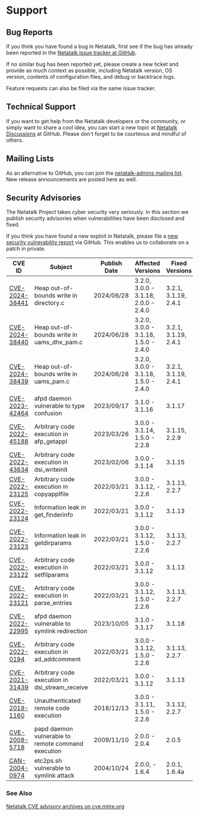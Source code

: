 # Support

## Bug Reports

If you think you have found a bug in Netatalk, first see if the bug has
already been reported in the [Netatalk issue tracker at
GitHub](https://github.com/Netatalk/netatalk/issues).

If no similar bug has been reported yet, please create a new ticket and
provide as much context as possible, including Netatalk version, OS
version, contents of configuration files, and debug or backtrace logs.

Feature requests can also be filed via the same issue tracker.

## Technical Support

If you want to get help from the Netatalk developers or the community,
or simply want to share a cool idea, you can start a new topic at
[Netatalk Discussions](https://github.com/Netatalk/netatalk/discussions)
at GitHub. Please don't forget to be courteous and mindful of others.

## Mailing Lists

As an alternative to GitHub, you can join the [netatalk-admins mailing
list](https://sourceforge.net/p/netatalk/mailman/netatalk-admins/). New
release announcements are posted here as well.

## Security Advisories

The Netatalk Project takes cyber security very seriously. In this
section we publish security advisories when vulnerabilities have been
disclosed and fixed.

If you think you have found a new exploit in Netatalk, please file a
[new security vulnerability
report](https://github.com/Netatalk/netatalk/security/advisories/new)
via GitHub. This enables us to collaborate on a patch in private.

| CVE ID                                           | Subject                                   | Publish Date | Affected Versions                 | Fixed Versions       |
|--------------------------------------------------|-------------------------------------------|--------------|------------------------------------|----------------------|
| [CVE-2024-38441](/security/CVE-2024-38441.html) | Heap out-of-bounds write in directory.c  | 2024/06/28   | 3.2.0, 3.0.0 - 3.1.18, 2.0.0 - 2.4.0 | 3.2.1, 3.1.19, 2.4.1 |
| [CVE-2024-38440](/security/CVE-2024-38440.html) | Heap out-of-bounds write in uams_dhx_pam.c | 2024/06/28   | 3.2.0, 3.0.0 - 3.1.18, 1.5.0 - 2.4.0 | 3.2.1, 3.1.19, 2.4.1 |
| [CVE-2024-38439](/security/CVE-2024-38439.html) | Heap out-of-bounds write in uams_pam.c   | 2024/06/28   | 3.2.0, 3.0.0 - 3.1.18, 1.5.0 - 2.4.0 | 3.2.1, 3.1.19, 2.4.1 |
| [CVE-2023-42464](/security/CVE-2023-42464.html) | afpd daemon vulnerable to type confusion | 2023/09/17   | 3.1.0 - 3.1.16                    | 3.1.17               |
| [CVE-2022-45188](/security/CVE-2022-45188.html) | Arbitrary code execution in afp_getappl  | 2023/03/26   | 3.0.0 - 3.1.14, 1.5.0 - 2.2.8   | 3.1.15, 2.2.9      |
| [CVE-2022-43634](/security/CVE-2022-43634.html) | Arbitrary code execution in dsi_writeinit | 2023/02/06  | 3.0.0 - 3.1.14                    | 3.1.15               |
| [CVE-2022-23125](/security/CVE-2022-23125.html) | Arbitrary code execution in copyapplfile | 2022/03/21   | 3.0.0 - 3.1.12, - 2.2.6         | 3.1.13, 2.2.7      |
| [CVE-2022-23124](/security/CVE-2022-23124.html) | Information leak in get_finderinfo       | 2022/03/21   | 3.0.0 - 3.1.12                    | 3.1.13               |
| [CVE-2022-23123](/security/CVE-2022-23123.html) | Information leak in getdirparams         | 2022/03/21   | 3.0.0 - 3.1.12, 1.5.0 - 2.2.6   | 3.1.13, 2.2.7      |
| [CVE-2022-23122](/security/CVE-2022-23122.html) | Arbitrary code execution in setfilparams | 2022/03/21   | 3.0.0 - 3.1.12                    | 3.1.13               |
| [CVE-2022-23121](/security/CVE-2022-23121.html) | Arbitrary code execution in parse_entries | 2022/03/21  | 3.0.0 - 3.1.12, 1.5.0 - 2.2.6   | 3.1.13, 2.2.7      |
| [CVE-2022-22995](/security/CVE-2022-22995.html) | afpd daemon vulnerable to symlink redirection | 2023/10/05 | 3.1.0 - 3.1.17                    | 3.1.18               |
| [CVE-2022-0194](/security/CVE-2022-0194.html)   | Arbitrary code execution in ad_addcomment | 2022/03/21  | 3.0.0 - 3.1.12, 1.5.0 - 2.2.6   | 3.1.13, 2.2.7      |
| [CVE-2021-31439](/security/CVE-2021-31439.html) | Arbitrary code execution in dsi_stream_receive | 2022/03/21 | 3.0.0 - 3.1.12                    | 3.1.13               |
| [CVE-2018-1160](/security/CVE-2018-1160.html)   | Unauthenticated remote code execution    | 2018/12/13   | 3.0.0 - 3.1.11, 1.5.0 - 2.2.6   | 3.1.12, 2.2.7      |
| [CVE-2008-5718](/security/CVE-2008-5718.html)   | papd daemon vulnerable to remote command execution | 2009/11/10 | 2.0.0 - 2.0.4                    | 2.0.5                |
| [CAN-2004-0974](/security/CAN-2004-0974.html)   | etc2ps.sh vulnerable to symlink attack   | 2004/10/24   | 2.0.0, - 1.6.4                 | 2.0.1, 1.6.4a      |

### See Also

[Netatalk CVE advisory archives on
cve.mitre.org](https://cve.mitre.org/cgi-bin/cvekey.cgi?keyword=netatalk)
